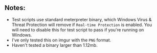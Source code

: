 
## Notes:
- Test scripts use standard meterpreter binary, which Windows Virus & Threat Protection will remove if `Real-time Protection` is enabled. You will need to disable this for test script to pass if you're running on Windows.
- I've only tested this on imgur with the `PNG` format.
- Haven't tested a binary larger than 1.12mb.